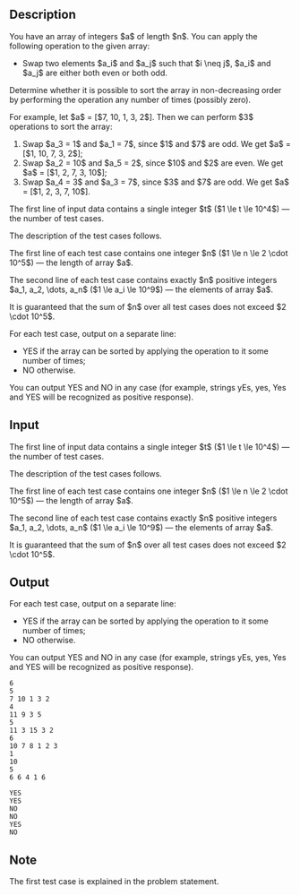 ## Description

<div><p>You have an array of integers $a$ of length $n$. You can apply the following operation to the given array: </p><ul> <li> Swap two elements $a_i$ and $a_j$ such that $i \neq j$, $a_i$ and $a_j$ are either <span class="tex-font-style-bf">both</span> even or <span class="tex-font-style-bf">both</span> odd. </li></ul><p> Determine whether it is possible to sort the array in non-decreasing order by performing the operation any number of times (possibly zero).</p><p>For example, let $a$ = [$7, 10, 1, 3, 2$]. Then we can perform $3$ operations to sort the array: </p><ol> <li> Swap $a_3 = 1$ and $a_1 = 7$, since $1$ and $7$ are odd. We get $a$ = [$1, 10, 7, 3, 2$]; </li><li> Swap $a_2 = 10$ and $a_5 = 2$, since $10$ and $2$ are even. We get $a$ = [$1, 2, 7, 3, 10$]; </li><li> Swap $a_4 = 3$ and $a_3 = 7$, since $3$ and $7$ are odd. We get $a$ = [$1, 2, 3, 7, 10$]. </li></ol></div><div class="input-specification"><p>The first line of input data contains a single integer $t$ ($1 \le t \le 10^4$)&nbsp;— the number of test cases.</p><p>The description of the test cases follows.</p><p>The first line of each test case contains one integer $n$ ($1 \le n \le 2 \cdot 10^5$) — the length of array $a$.</p><p>The second line of each test case contains exactly $n$ positive integers $a_1, a_2, \dots, a_n$ ($1 \le a_i \le 10^9$)&nbsp;— the elements of array $a$.</p><p>It is guaranteed that the sum of $n$ over all test cases does not exceed $2 \cdot 10^5$.</p></div><div class="output-specification"><p>For each test case, output on a separate line: </p><ul> <li> <span class="tex-font-style-tt">YES</span> if the array can be sorted by applying the operation to it some number of times; </li><li> <span class="tex-font-style-tt">NO</span> otherwise. </li></ul><p>You can output <span class="tex-font-style-tt">YES</span> and <span class="tex-font-style-tt">NO</span> in any case (for example, strings <span class="tex-font-style-tt">yEs</span>, <span class="tex-font-style-tt">yes</span>, <span class="tex-font-style-tt">Yes</span> and <span class="tex-font-style-tt">YES</span> will be recognized as positive response).</p></div>

## Input

<p>The first line of input data contains a single integer $t$ ($1 \le t \le 10^4$)&nbsp;— the number of test cases.</p><p>The description of the test cases follows.</p><p>The first line of each test case contains one integer $n$ ($1 \le n \le 2 \cdot 10^5$) — the length of array $a$.</p><p>The second line of each test case contains exactly $n$ positive integers $a_1, a_2, \dots, a_n$ ($1 \le a_i \le 10^9$)&nbsp;— the elements of array $a$.</p><p>It is guaranteed that the sum of $n$ over all test cases does not exceed $2 \cdot 10^5$.</p>

## Output

<p>For each test case, output on a separate line: </p><ul> <li> <span class="tex-font-style-tt">YES</span> if the array can be sorted by applying the operation to it some number of times; </li><li> <span class="tex-font-style-tt">NO</span> otherwise. </li></ul><p>You can output <span class="tex-font-style-tt">YES</span> and <span class="tex-font-style-tt">NO</span> in any case (for example, strings <span class="tex-font-style-tt">yEs</span>, <span class="tex-font-style-tt">yes</span>, <span class="tex-font-style-tt">Yes</span> and <span class="tex-font-style-tt">YES</span> will be recognized as positive response).</p>





```input1|2,3,6,7,10,11
6
5
7 10 1 3 2
4
11 9 3 5
5
11 3 15 3 2
6
10 7 8 1 2 3
1
10
5
6 6 4 1 6
```




```output1
YES
YES
NO
NO
YES
NO
```



## Note

<p>The first test case is explained in the problem statement.</p>
